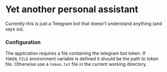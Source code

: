 # Yet another personal assistant

Currently this is just a Telegram bot that doesn't understand anything
(and says so).

### Configuration

The application requires a file containing the telegram bot token. If
`TOKEN_FILE` environment variable is defined it should be the path to
token file. Otherwise use a `token.txt` file in the current working
directory.
